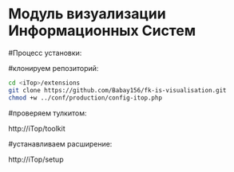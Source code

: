 # Модуль визуализации Информационных Систем

<p>#Процесс установки:</p>
<p>#клонируем репозиторий:</p>

```bash
cd <iTop>/extensions
git clone https://github.com/Babay156/fk-is-visualisation.git
chmod +w ../conf/production/config-itop.php
```
<p>#проверяем тулкитом:</p>
http://iTop/toolkit

<p>#устанавливаем расширение:</p>
http://iTop/setup